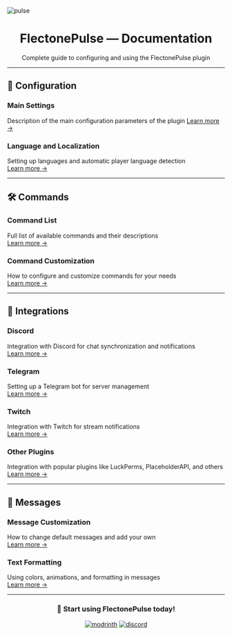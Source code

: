 ![pulse](https://flectone.net/pulse/flectonepulse.png)
<div class="center-row" align="center">
    <h1> FlectonePulse — Documentation </h1>
    <p>Complete guide to configuring and using the FlectonePulse plugin</p>
</div>

---

## 📁 Configuration

### Main Settings
Description of the main configuration parameters of the plugin
[Learn more →](/docs/config/)

### Language and Localization
Setting up languages and automatic player language detection  
[Learn more →](/docs/config#language)

---

## 🛠️ Commands

### Command List
Full list of available commands and their descriptions  
[Learn more →](/docs/command/)

### Command Customization
How to configure and customize commands for your needs  
[Learn more →](/docs/command/afk/)

---

## 🔗 Integrations

### Discord
Integration with Discord for chat synchronization and notifications  
[Learn more →](/docs/integration/discord/)

### Telegram
Setting up a Telegram bot for server management  
[Learn more →](/docs/integration/telegram/)

### Twitch
Integration with Twitch for stream notifications  
[Learn more →](/docs/integration/twitch/)

### Other Plugins
Integration with popular plugins like LuckPerms, PlaceholderAPI, and others  
[Learn more →](/docs/integration/)

---

## 💬 Messages

### Message Customization
How to change default messages and add your own  
[Learn more →](/docs/message/chat/)

### Text Formatting
Using colors, animations, and formatting in messages  
[Learn more →](/docs/message/format/)

---

<div align="center">
  <h3>🚀 Start using FlectonePulse today!</h3>
  <a href="https://modrinth.com/plugin/flectonepulse"><img src="https://flectone.net/pulse/modrinth.svg" alt="modrinth" class="hover-brightness"></a>
  <a href="https://discord.flectone.net/"><img src="https://flectone.net/pulse/discord.svg" alt="discord" class="hover-brightness"></a>
</div>